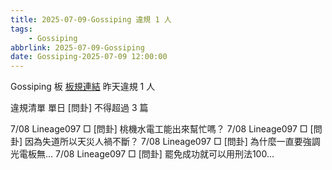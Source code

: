 ```yaml
---
title: 2025-07-09-Gossiping 違規 1 人
tags:
    - Gossiping
abbrlink: 2025-07-09-Gossiping
date: Gossiping-2025-07-09 12:00:00
---
```

Gossiping 板 [板規連結](https://www.ptt.cc/bbs/Gossiping/M.1637425085.A.07D.html)
昨天違規 1 人
<!-- more -->

違規清單
單日 [問卦] 不得超過 3 篇

7/08 Lineage097 □ [問卦] 桃機水電工能出來幫忙嗎？
7/08 Lineage097 □ [問卦] 因為失道所以天災人禍不斷？
7/08 Lineage097 □ [問卦] 為什麼一直要強調光電板無…
7/08 Lineage097 □ [問卦] 罷免成功就可以用刑法100…